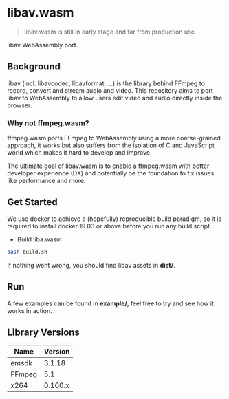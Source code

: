 # libav.wasm

> libav.wasm is still in early stage and far from production use.

libav WebAssembly port.

## Background

libav (incl. libavcodec, libavformat, …) is the library behind FFmpeg to
record, convert and stream audio and video. This repository aims to port
libav to WebAssembly to allow users edit video and audio directly inside
 the browser.

### Why not ffmpeg.wasm?

ffmpeg.wasm ports FFmpeg to WebAssembly using a more coarse-grained approach,
  it works but also suffers from the isolation of C and JavaScript world which
  makes it hard to develop and improve.

The ultimate goal of libav.wasm is to enable a ffmpeg.wasm with better developer
 experience (DX) and potentially be the foundation to fix issues like performance
 and more.

## Get Started

We use docker to achieve a (hopefully) reproducible build paradigm, so it is
required to install docker 19.03 or above before you run any build script.

- Build liba.wasm

```bash
bash build.sh
```

If nothing went wrong, you should find libav assets in **dist/**.

## Run

A few examples can be found in **example/**, feel free to try and see how
it works in action.

## Library Versions

| Name  | Version |
| ----- | ------- |
| emsdk | 3.1.18  |
| FFmpeg | 5.1  |
| x264 | 0.160.x  |
